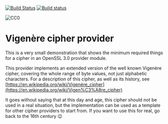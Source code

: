 [![Build Status](https://travis-ci.com/provider-corner/vigenere.svg?branch=master)](https://travis-ci.com/provider-corner/vigenere)
[![Build status](https://ci.appveyor.com/api/projects/status/kd0h87r4vljwm0qp/branch/master?svg=true)](https://ci.appveyor.com/project/provider-corner/vigenere/branch/master)

![CC0](http://i.creativecommons.org/p/zero/1.0/88x15.png)

Vigenère cipher provider
========================

This is a very small demonstration that shows the minimum required
things for a cipher in an OpenSSL 3.0 provider module.

This provider implements an extended version of the well known
Vigenère cipher, covering the whole range of byte values, not just
alphabetic characters.
For a description of this cipher, as well as its history, see
[https://en.wikipedia.org/wiki/Vigenère_cipher](https://en.wikipedia.org/wiki/Vigen%C3%A8re_cipher)

It goes without saying that at this day and age, this cipher should
not be used in a real situation, but the implementation can be used as
a template for other cipher providers to start from.
If you want to use this for real, go back to the 16th century :wink:

